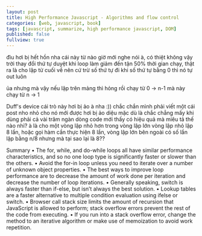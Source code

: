 ```yaml
---
layout: post
title: High Performance Javascript - Algorithms and flow control
categories: [web, javascript, book]
tags: [javascript, summarize, high performance javascript, DOM]
published: false
fullview: true
---
```



đìu hơi bị hết hồn nha cái này từ nào giờ mới nghe nói à, có thiệt không vậy trời thay đổi thứ tự duyệt khi loop làm giảm đến tận 50% thời gian chạy, thật ra là cho lập từ cuối về nên cứ trừ số thứ tự đi khi số thứ tự bằng 0 thì nó tự out luôn

ủa nhưng mà vậy nếu lập trên mảng thì hỏng rồi chạy từ 0 -> n-1 mà này chạy từ n -> 1

Duff's device
	cái trò này hơi bị ảo à nha :)) chắc chắn mình phải viết một cái post nho nhỏ cho nó mới được hơi bị ảo diệu mặc dù là chắc chẳng mấy khi dùng phải cả vài trăm ngàn dòng code mới thấy có hiệu quả mà
	miêu tả thế nào nhỉ?
	à là cho một vòng lập nhỏ hơn trong vòng lập lớn vòng lập nhỏ lập 8 lần, hoặc gọi hàm cần thực hiện 8 lần, vòng lập lớn bên ngoài có số lần lập bằng n/8
	nhưng mà tại sao lại là 8??

Summary
    • The for, while, and do-while loops all have similar performance characteristics,
    and so no one loop type is significantly faster or slower than the others.
    • Avoid the for-in loop unless you need to iterate over a number of unknown object
    properties.
    • The best ways to improve loop performance are to decrease the amount of work
    done per iteration and decrease the number of loop iterations.
    • Generally speaking, switch is always faster than if-else, but isn’t always the best
    solution.
    • Lookup tables are a faster alternative to multiple condition evaluation using ifelse or switch.
    • Browser call stack size limits the amount of recursion that JavaScript is allowed to
    perform; stack overflow errors prevent the rest of the code from executing.
    • If you run into a stack overflow error, change the method to an iterative algorithm
    or make use of memoization to avoid work repetition.